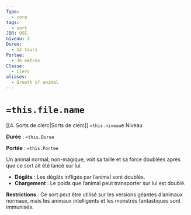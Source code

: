 ```yaml
---
Type:
  - core
tags:
  - sort
JDR: OSE
niveau: 3
Duree:
  - 12 tours
Portee:
  - 36 mètres
Classe:
  - Clerc
aliases:
  - Growth of animal
---
```

# `=this.file.name`  

[[4. Sorts de clerc|Sorts de clerc]] `=this.niveau`e Niveau

**Durée** : `=this.Duree`

**Portée** : `=this.Portee`

Un animal normal, non-magique, voit sa taille et sa force doublées après que ce sort ait été lancé sur lui.

- **Dégâts** : Les dégâts infligés par l’animal sont doublés.
- **Chargement** : Le poids que l’animal peut transporter sur lui est doublé.

**Restrictions** : Ce sort peut être utilisé sur les versions géantes d’animaux normaux, mais les animaux intelligents et les monstres fantastiques sont immunisés.
